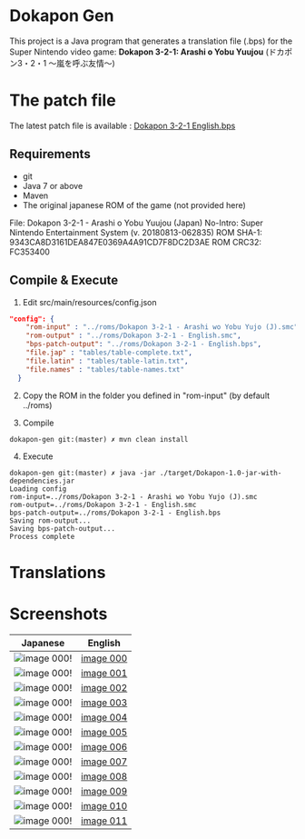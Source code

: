 # Dokapon Gen

This project is a Java program that generates a translation file (.bps) for the Super Nintendo video game:
**Dokapon 3-2-1: Arashi o Yobu Yuujou** (ドカポン3・2・1 〜嵐を呼ぶ友情〜)

# The patch file

The latest patch file is available : [Dokapon 3-2-1 English.bps](https://github.com/Krokodyl/dokapon-english/blob/master/roms/Dokapon%203-2-1%20-%20English.bps)


## Requirements

* git
* Java 7 or above
* Maven
* The original japanese ROM of the game (not provided here)

File: Dokapon 3-2-1 - Arashi o Yobu Yuujou (Japan)
No-Intro: Super Nintendo Entertainment System (v. 20180813-062835)
ROM SHA-1: 9343CA8D3161DEA847E0369A4A91CD7F8DC2D3AE
ROM CRC32: FC353400

## Compile & Execute

1. Edit src/main/resources/config.json
```json
"config": {
    "rom-input" : "../roms/Dokapon 3-2-1 - Arashi wo Yobu Yujo (J).smc",
    "rom-output" : "../roms/Dokapon 3-2-1 - English.smc",
    "bps-patch-output": "../roms/Dokapon 3-2-1 - English.bps",
    "file.jap" : "tables/table-complete.txt",
    "file.latin" : "tables/table-latin.txt",
    "file.names" : "tables/table-names.txt"
  }
```

2. Copy the ROM in the folder you defined in "rom-input" (by default ../roms)

3. Compile
```console
dokapon-gen git:(master) ✗ mvn clean install
```

4. Execute
```console
dokapon-gen git:(master) ✗ java -jar ./target/Dokapon-1.0-jar-with-dependencies.jar
Loading config
rom-input=../roms/Dokapon 3-2-1 - Arashi wo Yobu Yujo (J).smc
rom-output=../roms/Dokapon 3-2-1 - English.smc
bps-patch-output=../roms/Dokapon 3-2-1 - English.bps
Saving rom-output...
Saving bps-patch-output...
Process complete
```

# Translations

# Screenshots
Japanese | English
------------ | -------------
![image 000](/screenshots/english/000.png)! | [image 000](/screenshots/japanese/000.png)
![image 000](/screenshots/japanese/001.png)! | [image 001](/screenshots/english/001.png)
![image 000](/screenshots/japanese/002.png)! | [image 002](/screenshots/english/002.png)
![image 000](/screenshots/japanese/003.png)! | [image 003](/screenshots/english/003.png)
![image 000](/screenshots/japanese/004.png)! | [image 004](/screenshots/english/004.png)
![image 000](/screenshots/japanese/005.png)! | [image 005](/screenshots/english/005.png)
![image 000](/screenshots/japanese/006.png)! | [image 006](/screenshots/english/006.png)
![image 000](/screenshots/japanese/007.png)! | [image 007](/screenshots/english/007.png)
![image 000](/screenshots/japanese/008.png)! | [image 008](/screenshots/english/008.png)
![image 000](/screenshots/japanese/009.png)! | [image 009](/screenshots/english/009.png)
![image 000](/screenshots/japanese/010.png)! | [image 010](/screenshots/english/010.png)
![image 000](/screenshots/japanese/011.png)! | [image 011](/screenshots/english/011.png)
